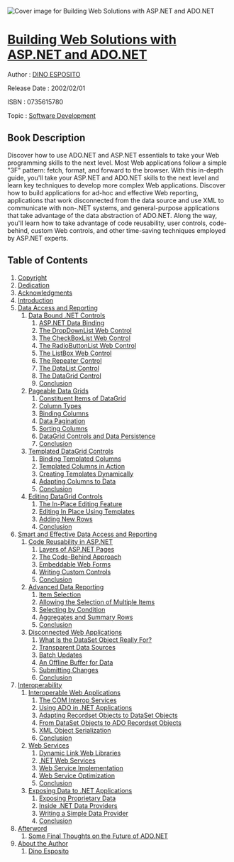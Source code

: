![Cover image for Building Web Solutions with ASP.NET and ADO.NET](https://imgdetail.ebookreading.net/cover/cover/software_development/EB0735615780.jpg)

[Building Web Solutions with ASP.NET and ADO.NET](https://ebookreading.net/view/book/Building+Web+Solutions+with+ASP.NET+and+ADO.NET-EB0735615780_1.html "Building Web Solutions with ASP.NET and ADO.NET")
====================================================================================================================

Author : [DINO ESPOSITO](https://ebookreading.net/search/author/DINO+ESPOSITO)

Release Date : 2002/02/01

ISBN : 0735615780

Topic : [Software Development](https://ebookreading.net/search/category/software-development)

Book Description
-----------------

Discover how to use ADO.NET and ASP.NET essentials to take your Web programming skills to the next level.
Most Web applications follow a simple "3F" pattern: fetch, format, and forward to the browser. With this in-depth guide, you'll take your ASP.NET and ADO.NET skills to the next level and learn key techniques to develop more complex Web applications. Discover how to build applications for ad-hoc and effective Web reporting, applications that work disconnected from the data source and use XML to communicate with non-.NET systems, and general-purpose applications that take advantage of the data abstraction of ADO.NET. Along the way, you'll learn how to take advantage of code reusability, user controls, code-behind, custom Web controls, and other time-saving techniques employed by ASP.NET experts.
              
Table of Contents
-----------------

1. [Copyright](https://ebookreading.net/view/book/Building+Web+Solutions+with+ASP.NET+and+ADO.NET-EB0735615780_1.html)
1. [Dedication](https://ebookreading.net/view/book/Building+Web+Solutions+with+ASP.NET+and+ADO.NET-EB0735615780_2.html)
1. [Acknowledgments](https://ebookreading.net/view/book/Building+Web+Solutions+with+ASP.NET+and+ADO.NET-EB0735615780_3.html)
1. [Introduction](https://ebookreading.net/view/book/Building+Web+Solutions+with+ASP.NET+and+ADO.NET-EB0735615780_4.html)
1. [Data Access and Reporting](https://ebookreading.net/view/book/Building+Web+Solutions+with+ASP.NET+and+ADO.NET-EB0735615780_5.html)
    1. [Data Bound .NET Controls](https://ebookreading.net/view/book/Building+Web+Solutions+with+ASP.NET+and+ADO.NET-EB0735615780_6.html)
        1. [ASP.NET Data Binding](https://ebookreading.net/view/book/Building+Web+Solutions+with+ASP.NET+and+ADO.NET-EB0735615780_7.html)
        1. [The DropDownList Web Control](https://ebookreading.net/view/book/Building+Web+Solutions+with+ASP.NET+and+ADO.NET-EB0735615780_8.html)
        1. [The CheckBoxList Web Control](https://ebookreading.net/view/book/Building+Web+Solutions+with+ASP.NET+and+ADO.NET-EB0735615780_9.html)
        1. [The RadioButtonList Web Control](https://ebookreading.net/view/book/Building+Web+Solutions+with+ASP.NET+and+ADO.NET-EB0735615780_10.html)
        1. [The ListBox Web Control](https://ebookreading.net/view/book/Building+Web+Solutions+with+ASP.NET+and+ADO.NET-EB0735615780_11.html)
        1. [The Repeater Control](https://ebookreading.net/view/book/Building+Web+Solutions+with+ASP.NET+and+ADO.NET-EB0735615780_12.html)
        1. [The DataList Control](https://ebookreading.net/view/book/Building+Web+Solutions+with+ASP.NET+and+ADO.NET-EB0735615780_13.html)
        1. [The DataGrid Control](https://ebookreading.net/view/book/Building+Web+Solutions+with+ASP.NET+and+ADO.NET-EB0735615780_14.html)
        1. [Conclusion](https://ebookreading.net/view/book/Building+Web+Solutions+with+ASP.NET+and+ADO.NET-EB0735615780_15.html)
    1. [Pageable Data Grids](https://ebookreading.net/view/book/Building+Web+Solutions+with+ASP.NET+and+ADO.NET-EB0735615780_16.html)
        1. [Constituent Items of DataGrid](https://ebookreading.net/view/book/Building+Web+Solutions+with+ASP.NET+and+ADO.NET-EB0735615780_17.html)
        1. [Column Types](https://ebookreading.net/view/book/Building+Web+Solutions+with+ASP.NET+and+ADO.NET-EB0735615780_18.html)
        1. [Binding Columns](https://ebookreading.net/view/book/Building+Web+Solutions+with+ASP.NET+and+ADO.NET-EB0735615780_19.html)
        1. [Data Pagination](https://ebookreading.net/view/book/Building+Web+Solutions+with+ASP.NET+and+ADO.NET-EB0735615780_20.html)
        1. [Sorting Columns](https://ebookreading.net/view/book/Building+Web+Solutions+with+ASP.NET+and+ADO.NET-EB0735615780_21.html)
        1. [DataGrid Controls and Data Persistence](https://ebookreading.net/view/book/Building+Web+Solutions+with+ASP.NET+and+ADO.NET-EB0735615780_22.html)
        1. [Conclusion](https://ebookreading.net/view/book/Building+Web+Solutions+with+ASP.NET+and+ADO.NET-EB0735615780_23.html)
    1. [Templated DataGrid Controls](https://ebookreading.net/view/book/Building+Web+Solutions+with+ASP.NET+and+ADO.NET-EB0735615780_24.html)
        1. [Binding Templated Columns](https://ebookreading.net/view/book/Building+Web+Solutions+with+ASP.NET+and+ADO.NET-EB0735615780_25.html)
        1. [Templated Columns in Action](https://ebookreading.net/view/book/Building+Web+Solutions+with+ASP.NET+and+ADO.NET-EB0735615780_26.html)
        1. [Creating Templates Dynamically](https://ebookreading.net/view/book/Building+Web+Solutions+with+ASP.NET+and+ADO.NET-EB0735615780_27.html)
        1. [Adapting Columns to Data](https://ebookreading.net/view/book/Building+Web+Solutions+with+ASP.NET+and+ADO.NET-EB0735615780_28.html)
        1. [Conclusion](https://ebookreading.net/view/book/Building+Web+Solutions+with+ASP.NET+and+ADO.NET-EB0735615780_29.html)
    1. [Editing DataGrid Controls](https://ebookreading.net/view/book/Building+Web+Solutions+with+ASP.NET+and+ADO.NET-EB0735615780_30.html)
        1. [The In-Place Editing Feature](https://ebookreading.net/view/book/Building+Web+Solutions+with+ASP.NET+and+ADO.NET-EB0735615780_31.html)
        1. [Editing In Place Using Templates](https://ebookreading.net/view/book/Building+Web+Solutions+with+ASP.NET+and+ADO.NET-EB0735615780_32.html)
        1. [Adding New Rows](https://ebookreading.net/view/book/Building+Web+Solutions+with+ASP.NET+and+ADO.NET-EB0735615780_33.html)
        1. [Conclusion](https://ebookreading.net/view/book/Building+Web+Solutions+with+ASP.NET+and+ADO.NET-EB0735615780_34.html)
1. [Smart and Effective Data Access and Reporting](https://ebookreading.net/view/book/Building+Web+Solutions+with+ASP.NET+and+ADO.NET-EB0735615780_35.html)
    1. [Code Reusability in ASP.NET](https://ebookreading.net/view/book/Building+Web+Solutions+with+ASP.NET+and+ADO.NET-EB0735615780_36.html)
        1. [Layers of ASP.NET Pages](https://ebookreading.net/view/book/Building+Web+Solutions+with+ASP.NET+and+ADO.NET-EB0735615780_37.html)
        1. [The Code-Behind Approach](https://ebookreading.net/view/book/Building+Web+Solutions+with+ASP.NET+and+ADO.NET-EB0735615780_38.html)
        1. [Embeddable Web Forms](https://ebookreading.net/view/book/Building+Web+Solutions+with+ASP.NET+and+ADO.NET-EB0735615780_39.html)
        1. [Writing Custom Controls](https://ebookreading.net/view/book/Building+Web+Solutions+with+ASP.NET+and+ADO.NET-EB0735615780_40.html)
        1. [Conclusion](https://ebookreading.net/view/book/Building+Web+Solutions+with+ASP.NET+and+ADO.NET-EB0735615780_41.html)
    1. [Advanced Data Reporting](https://ebookreading.net/view/book/Building+Web+Solutions+with+ASP.NET+and+ADO.NET-EB0735615780_42.html)
        1. [Item Selection](https://ebookreading.net/view/book/Building+Web+Solutions+with+ASP.NET+and+ADO.NET-EB0735615780_43.html)
        1. [Allowing the Selection of Multiple Items](https://ebookreading.net/view/book/Building+Web+Solutions+with+ASP.NET+and+ADO.NET-EB0735615780_44.html)
        1. [Selecting by Condition](https://ebookreading.net/view/book/Building+Web+Solutions+with+ASP.NET+and+ADO.NET-EB0735615780_45.html)
        1. [Aggregates and Summary Rows](https://ebookreading.net/view/book/Building+Web+Solutions+with+ASP.NET+and+ADO.NET-EB0735615780_46.html)
        1. [Conclusion](https://ebookreading.net/view/book/Building+Web+Solutions+with+ASP.NET+and+ADO.NET-EB0735615780_47.html)
    1. [Disconnected Web Applications](https://ebookreading.net/view/book/Building+Web+Solutions+with+ASP.NET+and+ADO.NET-EB0735615780_48.html)
        1. [What Is the DataSet Object Really For?](https://ebookreading.net/view/book/Building+Web+Solutions+with+ASP.NET+and+ADO.NET-EB0735615780_49.html)
        1. [Transparent Data Sources](https://ebookreading.net/view/book/Building+Web+Solutions+with+ASP.NET+and+ADO.NET-EB0735615780_50.html)
        1. [Batch Updates](https://ebookreading.net/view/book/Building+Web+Solutions+with+ASP.NET+and+ADO.NET-EB0735615780_51.html)
        1. [An Offline Buffer for Data](https://ebookreading.net/view/book/Building+Web+Solutions+with+ASP.NET+and+ADO.NET-EB0735615780_52.html)
        1. [Submitting Changes](https://ebookreading.net/view/book/Building+Web+Solutions+with+ASP.NET+and+ADO.NET-EB0735615780_53.html)
        1. [Conclusion](https://ebookreading.net/view/book/Building+Web+Solutions+with+ASP.NET+and+ADO.NET-EB0735615780_54.html)
1. [Interoperability](https://ebookreading.net/view/book/Building+Web+Solutions+with+ASP.NET+and+ADO.NET-EB0735615780_55.html)
    1. [Interoperable Web Applications](https://ebookreading.net/view/book/Building+Web+Solutions+with+ASP.NET+and+ADO.NET-EB0735615780_56.html)
        1. [The COM Interop Services](https://ebookreading.net/view/book/Building+Web+Solutions+with+ASP.NET+and+ADO.NET-EB0735615780_57.html)
        1. [Using ADO in .NET Applications](https://ebookreading.net/view/book/Building+Web+Solutions+with+ASP.NET+and+ADO.NET-EB0735615780_58.html)
        1. [Adapting Recordset Objects to DataSet Objects](https://ebookreading.net/view/book/Building+Web+Solutions+with+ASP.NET+and+ADO.NET-EB0735615780_59.html)
        1. [From DataSet Objects to ADO Recordset Objects](https://ebookreading.net/view/book/Building+Web+Solutions+with+ASP.NET+and+ADO.NET-EB0735615780_60.html)
        1. [XML Object Serialization](https://ebookreading.net/view/book/Building+Web+Solutions+with+ASP.NET+and+ADO.NET-EB0735615780_61.html)
        1. [Conclusion](https://ebookreading.net/view/book/Building+Web+Solutions+with+ASP.NET+and+ADO.NET-EB0735615780_62.html)
    1. [Web Services](https://ebookreading.net/view/book/Building+Web+Solutions+with+ASP.NET+and+ADO.NET-EB0735615780_63.html)
        1. [Dynamic Link Web Libraries](https://ebookreading.net/view/book/Building+Web+Solutions+with+ASP.NET+and+ADO.NET-EB0735615780_64.html)
        1. [.NET Web Services](https://ebookreading.net/view/book/Building+Web+Solutions+with+ASP.NET+and+ADO.NET-EB0735615780_65.html)
        1. [Web Service Implementation](https://ebookreading.net/view/book/Building+Web+Solutions+with+ASP.NET+and+ADO.NET-EB0735615780_66.html)
        1. [Web Service Optimization](https://ebookreading.net/view/book/Building+Web+Solutions+with+ASP.NET+and+ADO.NET-EB0735615780_67.html)
        1. [Conclusion](https://ebookreading.net/view/book/Building+Web+Solutions+with+ASP.NET+and+ADO.NET-EB0735615780_68.html)
    1. [Exposing Data to .NET Applications](https://ebookreading.net/view/book/Building+Web+Solutions+with+ASP.NET+and+ADO.NET-EB0735615780_69.html)
        1. [Exposing Proprietary Data](https://ebookreading.net/view/book/Building+Web+Solutions+with+ASP.NET+and+ADO.NET-EB0735615780_70.html)
        1. [Inside .NET Data Providers](https://ebookreading.net/view/book/Building+Web+Solutions+with+ASP.NET+and+ADO.NET-EB0735615780_71.html)
        1. [Writing a Simple Data Provider](https://ebookreading.net/view/book/Building+Web+Solutions+with+ASP.NET+and+ADO.NET-EB0735615780_72.html)
        1. [Conclusion](https://ebookreading.net/view/book/Building+Web+Solutions+with+ASP.NET+and+ADO.NET-EB0735615780_73.html)
1. [Afterword](https://ebookreading.net/view/book/Building+Web+Solutions+with+ASP.NET+and+ADO.NET-EB0735615780_74.html)
    1. [Some Final Thoughts on the Future of ADO.NET](https://ebookreading.net/view/book/Building+Web+Solutions+with+ASP.NET+and+ADO.NET-EB0735615780_75.html)
1. [About the Author](https://ebookreading.net/view/book/Building+Web+Solutions+with+ASP.NET+and+ADO.NET-EB0735615780_76.html)
    1. [Dino Esposito](https://ebookreading.net/view/book/Building+Web+Solutions+with+ASP.NET+and+ADO.NET-EB0735615780_77.html)
